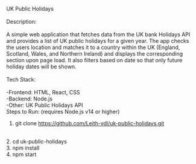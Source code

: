 UK Public Holidays
<br>
<br>
Description:
<br>
<br>
A simple web application that fetches data from the UK bank Holidays API and provides a list of UK public holidays for a given year. The app checks the users location and matches it to a country within the UK (England, Scotland, Wales, and Northern Ireland) and displays the corresponding section upon page load. It also filters based on date so that only future holiday dates will be shown.
<br>
<br>
Tech Stack:
<br>
<br>
-Frontend: HTML, React, CSS
<br>
-Backend: Node.js
<br>
-Other: UK Public Holidays API
<br>
Steps to Run:
(requires Node.js v14 or higher)
<br>
1. git clone https://github.com/Leith-vdl/uk-public-holidays.git
<br>
2. cd uk-public-holidays
<br>
3. npm install
<br>
4. npm start
